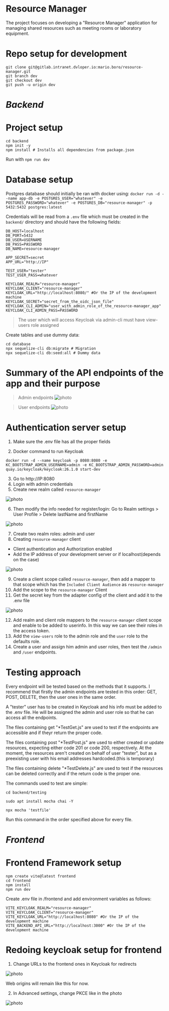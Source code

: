 # Resource Manager

The project focuses on developing a "Resource Manager" application for managing shared resources such as meeting rooms or laboratory equipment.

# Repo setup for development
```
git clone git@gitlab.intranet.dvloper.io:mario.boro/resource-manager.git
git branch dev
git checkout dev
git push -u origin dev
```
# <i>Backend</i>

# Project setup
```
cd backend
npm init -y
npm install # Installs all dependencies from package.json
```

Run with `npm run dev`

# Database setup
Postgres database should initially be ran with docker using:
`docker run -d --name app-db -e POSTGRES_USER="whatever" -e POSTGRES_PASSWORD="whatever" -e POSTGRES_DB="resource-manager" -p 5432:5432 postgres:latest`

Credentials will be read from a `.env` file which must be created in the `backend/` directory and should have the following fields:
```
DB_HOST=localhost
DB_PORT=5432
DB_USER=USERNAME
DB_PASS=PASSWORD
DB_NAME=resource-manager

APP_SECRET=secret
APP_URL="http://IP"

TEST_USER="tester"
TEST_USER_PASS=whatever

KEYCLOAK_REALM="resource-manager"
KEYCLOAK_CLIENT="resource-manager"
KEYCLOAK_URL="http://localhost:8080/" #Or the IP of the development machine
KEYCLOAK_SECRET="secret_from_the_oidc_json_file"
KEYCLOAK_CLI_ADMIN="user_with_admin_role_of_the_resource-manager_app"
KEYCLOAK_CLI_ADMIN_PASS=PASSWORD
```
>The user which will access Keycloak via admin-cli must have view-users role assigned

Create tables and use dummy data:
```
cd database
npx sequelize-cli db:migrate # Migration
npx sequelize-cli db:seed:all # Dummy data
```

# Summary of the API endpoints of the app and their purpose

>Admin endpoints
![photo](photos/photo-1.png)

>User endpoints
![photo](photos/photo-2.png)

# Authentication server setup
1. Make sure the .env file has all the proper fields

2. Docker command to run Keycloak
```
docker run -d --name keycloak -p 8080:8080 -e KC_BOOTSTRAP_ADMIN_USERNAME=admin -e KC_BOOTSTRAP_ADMIN_PASSWORD=admin quay.io/keycloak/keycloak:26.1.0 start-dev
```
3. Go to http://IP:8080
4. Login with admin credentials
5. Create new realm called `resource-manager`

![photo](photos/keycloak-1.png)

6.  Then modify the info needed for register/login: Go to Realm settings > User Profile > Delete lastName and firstName

![photo](photos/keycloak-2.png)

7. Create two realm roles: admin and user
8. Creating `resource-manager` client
* Client authentication and Authorization enabled
* Add the IP address of your development server or if localhost(depends on the case)

![photo](photos/keycloak-3.png)

9. Create a client scope called `resource-manager`, then add a mapper to that scope which has the `Included Client Audience` as `resource-manager`
10. Add the scope to the `resource-manager` Client
11. Get the secret key from the adapter config of the client and add it to the .env file 

![photo](photos/keycloak-4.png)

12. Add realm and client role mappers to the `resource-manager` client scope and enable to be added to userinfo. In this way we can see their roles in the access token. 
13. Add the `view-users` role to the admin role and the `user` role to the defaults role.
14. Create a user and assign him admin and user roles, then test the `/admin` and `/user` endpoints.

# Testing approach

Every endpoint will be tested based on the methods that it supports. I recommend that firstly the admin endpoints are tested in this order: GET, POST, DELETE, then the user ones in the same order.

A "tester" user has to be created in Keycloak and his info must be added to the .env file. He will be assigned the admin and user role so that he can access all the endpoints.

The files containing get "*TestGet.js" are used to test if the endpoints are accessible and if theyr return the proper code.

The files containing post "*TestPost.js" are used to either created or update resources, expecting either code 201 or code 200, respectively. At the moment, the resources aren't created on behalf of user "tester", but as a preexisting user with his email addresses hardcoded.(this is temporary)

The files containing delete "*TestDelete.js" are used to test if the resources can be deleted correctly and if the return code is the proper one.

The commands used to test are simple:
```
cd backend/testing

sudo apt install mocha chai -Y

npx mocha 'testfile'
```
Run this command in the order specified above for every file.

# <i>Frontend</i>

# Frontend Framework setup

```
npm create vite@latest frontend
cd frontend
npm install
npm run dev
```

Create .env file in /frontend and add environment variables as follows:
```
VITE_KEYCLOAK_REALM="resource-manager"
VITE_KEYCLOAK_CLIENT="resource-manager"
VITE_KEYCLOAK_URL="http://localhost:8080" #Or the IP of the development machine
VITE_BACKEND_API_URL="http://localhost:3000" #Or the IP of the development machine
```
# Redoing keycloak setup for frontend
1. Change URLs to the frontend ones in Keycloak for redirects

![photo](photos/frontend-kc-1.png)

Web origins will remain like this for now.

2. In Advanced settings, change PKCE like in the photo

![photo](photos/frontend-kc-2.png)

